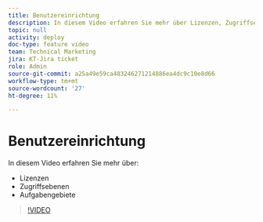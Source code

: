 ```yaml
---
title: Benutzereinrichtung
description: In diesem Video erfahren Sie mehr über Lizenzen, Zugriffsebenen und Rollen.
topic: null
activity: deploy
doc-type: feature video
team: Technical Marketing
jira: KT-Jira ticket
role: Admin
source-git-commit: a25a49e59ca483246271214886ea4dc9c10e8d66
workflow-type: tm+mt
source-wordcount: '27'
ht-degree: 11%

---
```


# Benutzereinrichtung

In diesem Video erfahren Sie mehr über:

* Lizenzen
* Zugriffsebenen
* Aufgabengebiete

>[!VIDEO](https://video.tv.adobe.com/v/335066/?quality=12&learn=on)

